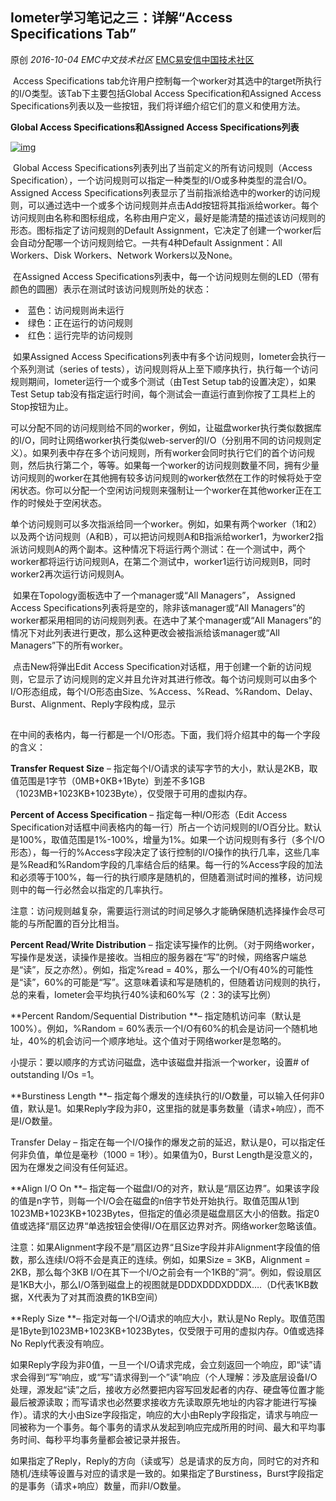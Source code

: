 ## Iometer学习笔记之三：详解“Access Specifications Tab”

原创 *2016-10-04* *EMC中文技术社区* [EMC易安信中国技术社区](https://mp.weixin.qq.com/s?__biz=MjM5NjY0NzAwMg==&mid=2651771526&idx=1&sn=0bc0422db6811a46e70f6f2ad035e8d2&chksm=bd1c6bb38a6be2a5adce9d09ad13063c90ce7823679a6c8846834094d5035797f5218fb98206&scene=21##)

​     Access Specifications tab允许用户控制每一个worker对其选中的target所执行的I/O类型。该Tab下主要包括Global Access Specification和Assigned Access Specifications列表以及一些按钮，我们将详细介绍它们的意义和使用方法。

 

**Global Access Specifications和Assigned Access Specifications列表**

[![img](http://mmbiz.qpic.cn/mmbiz_png/TztEwAzAQIUonP2nm2oCubtD8B9Y3SjcG2qq7kNpTkInOVD9mYOBicVXnIF5aN5DX0yUuDqXaaetdjtOYXdLJicw/640?wx_fmt=png&tp=webp&wxfrom=5&wx_lazy=1)]()

​     Global Access Specifications列表列出了当前定义的所有访问规则（Access Specification），一个访问规则可以指定一种类型的I/O或多种类型的混合I/O。Assigned Access Specifications列表显示了当前指派给选中的worker的访问规则，可以通过选中一个或多个访问规则并点击Add按钮将其指派给worker。每个访问规则由名称和图标组成，名称由用户定义，最好是能清楚的描述该访问规则的形态。图标指定了访问规则的Default Assignment，它决定了创建一个worker后会自动分配哪一个访问规则给它。一共有4种Default Assignment：All Workers、Disk Workers、Network Workers以及None。

​     在Assigned Access Specifications列表中，每一个访问规则左侧的LED（带有颜色的圆圈）表示在测试时该访问规则所处的状态：

- ​     蓝色：访问规则尚未运行
- ​     绿色：正在运行的访问规则
- ​     红色：运行完毕的访问规则

​     如果Assigned Access Specifications列表中有多个访问规则，Iometer会执行一个系列测试（series of tests），访问规则将从上至下顺序执行，执行每一个访问规则期间，Iometer运行一个或多个测试（由Test Setup tab的设置决定），如果Test Setup tab没有指定运行时间，每个测试会一直运行直到你按了工具栏上的Stop按钮为止。

​     可以分配不同的访问规则给不同的worker，例如，让磁盘worker执行类似数据库的I/O，同时让网络worker执行类似web-server的I/O（分别用不同的访问规则定义）。如果列表中存在多个访问规则，所有worker会同时执行它们的首个访问规则，然后执行第二个，等等。如果每一个worker的访问规则数量不同，拥有少量访问规则的worker在其他拥有较多访问规则的worker依然在工作的时候将处于空闲状态。你可以分配一个空闲访问规则来强制让一个worker在其他worker正在工作的时候处于空闲状态。

​     单个访问规则可以多次指派给同一个worker。例如，如果有两个worker（1和2）以及两个访问规则（A和B），可以把访问规则A和B指派给worker1，为worker2指派访问规则A的两个副本。这种情况下将运行两个测试：在一个测试中，两个worker都将运行访问规则A，在第二个测试中，worker1运行访问规则B，同时worker2再次运行访问规则A。

​     如果在Topology面板选中了一个manager或“All Managers”， Assigned Access Specifications列表将是空的，除非该manager或“All Managers”的worker都采用相同的访问规则列表。在选中了某个manager或“All Managers”的情况下对此列表进行更改，那么这种更改会被指派给该manager或“All Managers”下的所有worker。

​     点击New将弹出Edit Access Specification对话框，用于创建一个新的访问规则，它显示了访问规则的定义并且允许对其进行修改。每个访问规则可以由多个I/O形态组成，每个I/O形态由Size、%Access、%Read、%Random、Delay、Burst、Alignment、Reply字段构成，显示

[![img](data:image/gif;base64,iVBORw0KGgoAAAANSUhEUgAAAAEAAAABCAYAAAAfFcSJAAAADUlEQVQImWNgYGBgAAAABQABh6FO1AAAAABJRU5ErkJggg==)]()

​     在中间的表格内，每一行都是一个I/O形态。下面，我们将介绍其中的每一个字段的含义：

**Transfer Request Size** – 指定每个I/O请求的读写字节的大小，默认是2KB，取值范围是1字节（0MB+0KB+1Byte）到差不多1GB（1023MB+1023KB+1023Byte），仅受限于可用的虚拟内存。

**Percent of Access Specification** – 指定每一种I/O形态（Edit Access Specification对话框中间表格内的每一行）所占一个访问规则的I/O百分比。默认是100%，取值范围是1%-100%，增量为1%。如果一个访问规则有多行（多个I/O形态），每一行的%Access字段决定了该行控制的I/O操作的执行几率，这些几率是%Read和%Random字段的几率结合后的结果。每一行的%Access字段的加法和必须等于100%，每一行的执行顺序是随机的，但随着测试时间的推移，访问规则中的每一行必然会以指定的几率执行。

注意：访问规则越复杂，需要运行测试的时间足够久才能确保随机选择操作会尽可能的与所配置的百分比相当。

**Percent Read/Write Distribution** – 指定读写操作的比例。（对于网络worker，写操作是发送，读操作是接收。当相应的服务器在“写”的时候，网络客户端总是“读”，反之亦然）。例如，指定%read = 40%，那么一个I/O有40%的可能性是“读”，60%的可能是“写”。这意味着读和写是随机的，但随着访问规则的执行，总的来看，Iometer会平均执行40%读和60%写（2：3的读写比例）

**Percent Random/Sequential Distribution **– 指定随机访问率（默认是100%）。例如，%Random = 60%表示一个I/O有60%的机会是访问一个随机地址，40%的机会访问一个顺序地址。这个值对于网络worker是忽略的。

小提示：要以顺序的方式访问磁盘，选中该磁盘并指派一个worker，设置# of outstanding I/Os =1。

**Burstiness Length **– 指定每个爆发的连续执行的I/O数量，可以输入任何非0值，默认是1。如果Reply字段为非0，这里指的就是事务数量（请求+响应），而不是I/O数量。

Transfer Delay – 指定在每一个I/O操作的爆发之前的延迟，默认是0，可以指定任何非负值，单位是毫秒（1000 = 1秒）。如果值为0，Burst Length是没意义的，因为在爆发之间没有任何延迟。

 

**Align I/O On **– 指定每一个磁盘I/O的对齐，默认是“扇区边界”。如果该字段的值是n字节，则每一个I/O会在磁盘的n倍字节处开始执行。取值范围从1到1023MB+1023KB+1023Bytes，但指定的值必须是磁盘扇区大小的倍数。指定0值或选择“扇区边界“单选按钮会使得I/O在扇区边界对齐。网络worker忽略该值。

注意：如果Alignment字段不是”扇区边界“且Size字段并非Alignment字段值的倍数，那么连续I/O将不会是真正的连续。例如，如果Size = 3KB，Alignment = 2KB，那么每个3KB I/O在其下一个I/O之前会有一个1KB的”洞“。例如，假设扇区是1KB大小，那么I/O落到磁盘上的视图就是DDDXDDDXDDDX….（D代表1KB数据，X代表为了对其而浪费的1KB空间）

**Reply Size **– 指定对每一个I/O请求的响应大小，默认是No Reply。取值范围是1Byte到1023MB+1023KB+1023Bytes，仅受限于可用的虚拟内存。0值或选择No Reply代表没有响应。

​     如果Reply字段为非0值，一旦一个I/O请求完成，会立刻返回一个响应，即“读”请求会得到“写”响应，或“写”请求得到一个”读”响应（个人理解：涉及底层设备I/O处理，源发起“读”之后，接收方必然要把内容写回发起者的内存、硬盘等位置才能最后被源读取；而写请求也必然要求接收方先读取原先地址的内容才能进行写操作）。请求的大小由Size字段指定，响应的大小由Reply字段指定，请求与响应一同被称为一个事务。每个事务的请求从发起到响应完成所用的时间、最大和平均事务时间、每秒平均事务量都会被记录并报告。

如果指定了Reply，Reply的方向（读或写）总是请求的反方向，同时它的对齐和随机/连续等设置与对应的请求是一致的。如果指定了Burstiness，Burst字段指定的是事务（请求+响应）数量，而非I/O数量。